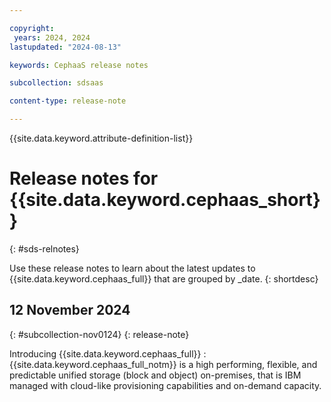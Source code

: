 ```yaml
---

copyright:
 years: 2024, 2024
lastupdated: "2024-08-13"

keywords: CephaaS release notes

subcollection: sdsaas

content-type: release-note

---
```





{{site.data.keyword.attribute-definition-list}}



# Release notes for {{site.data.keyword.cephaas_short}}
{: #sds-relnotes}



Use these release notes to learn about the latest updates to {{site.data.keyword.cephaas_full}} that are grouped by _date.
{: shortdesc}





## 12 November 2024
{: #subcollection-nov0124}
{: release-note}

Introducing {{site.data.keyword.cephaas_full}}
:   {{site.data.keyword.cephaas_full_notm}} is a high performing, flexible, and predictable unified storage (block and object) on-premises, that is IBM managed with cloud-like provisioning capabilities and on-demand capacity.




